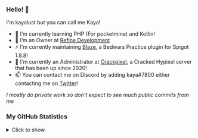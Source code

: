 ### Hello! 👋

I'm kayalust but you can call me Kaya!

- 🌱 I’m currently learning PHP (For pocketmine) and Kotlin!
- 🔭 I’m an Owner at [Refine Development](https://github.com/RefineDevelopment)
- ⚡ I'm currently maintaining [Blaze](https://polymart.org/resource/blaze-bedwars-practice.1392), a Bedwars Practice plugin for Spigot 1.8.8!
- 👀 I'm currently an Administrator at [Crackpixel](https://crackpixel.net), a Cracked Hypixel server that has been up since 2020!
- 📫 You can contact me on Discord by adding kaya#7800 either contacting me on [Twitter](https://twitter.com/kayalust)!

*I mostly do private work so don't expect to see much public commits from me*

### My GitHub Statistics
<details>
   <summary>Click to show</summary>
   <img align="Left" alt="Kaya's Github Stats" src="https://github-readme-stats.vercel.app/api?username=kayalust&show_icons=true&hide_border=true&theme=dark" />
   <img style="float: right;" alt="Most Used Languages" src="https://github-readme-stats.vercel.app/api/top-langs/?username=kayalust&layout=compact&hide_border=true&theme=dark"/>
</details>